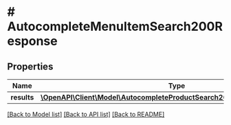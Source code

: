 # # AutocompleteMenuItemSearch200Response

## Properties

Name | Type | Description | Notes
------------ | ------------- | ------------- | -------------
**results** | [**\OpenAPI\Client\Model\AutocompleteProductSearch200ResponseResultsInner[]**](AutocompleteProductSearch200ResponseResultsInner.md) |  |

[[Back to Model list]](../../README.md#models) [[Back to API list]](../../README.md#endpoints) [[Back to README]](../../README.md)
